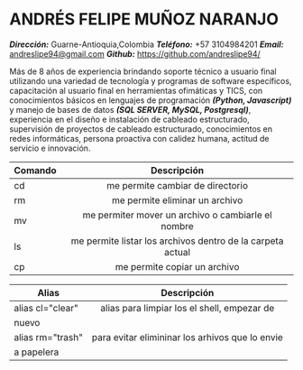 # ANDRÉS FELIPE MUÑOZ NARANJO
***Dirección:*** Guarne-Antioquia,Colombia ***Teléfono:*** +57 3104984201 
***Email:*** andreslipe94@gmail.com  ***Github:*** https://github.com/andreslipe94/

Más de 8 años de experiencia brindando soporte técnico a usuario final 
utilizando una variedad de tecnología y programas de software específicos, 
capacitación al usuario final en herramientas ofimáticas y TICS, con 
conocimientos básicos en lenguajes de programación ***(Python, 
Javascript)*** y manejo de bases de datos ***(SQL SERVER, MySQL, 
Postgresql)***, experiencia en el diseño e instalación de cableado 
estructurado,  supervisión de proyectos de cableado estructurado, 
conocimientos en redes informáticas, persona proactiva con calidez humana, 
actitud de servicio e innovación.

| Comando | Descripción | 
|----------|:----------:|
| cd    | me permite cambiar de directorio   |
| rm    | me permite eliminar un archivo   |
| mv    | me permiter mover un archivo o cambiarle el nombre   |
| ls    | me permite listar los archivos dentro de la carpeta actual  |
| cp    | me permite copiar un archivo  |

| Alias | Descripción | 
|----------|:----------:|
|    alias cl="clear"   | alias para limpiar los el shell, empezar de 
nuevo |
|    alias rm="trash"   | para evitar elimininar los arhivos que lo envie 
a papelera  |
